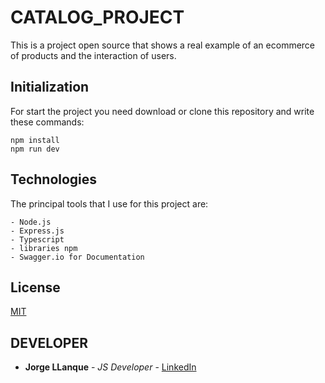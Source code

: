 # CATALOG_PROJECT
This is a project open source that shows a real example of an ecommerce of products and the interaction of users.

## Initialization
For start the project you need download or clone this repository and write these commands:
```
npm install
npm run dev
```

## Technologies
The principal tools that I use for this project are:

    - Node.js
    - Express.js
    - Typescript
    - libraries npm
    - Swagger.io for Documentation



## License
[MIT](https://choosealicense.com/licenses/mit/)

## DEVELOPER
* **Jorge LLanque** - *JS Developer* - [LinkedIn](https://www.linkedin.com/in/jorgellanque)
